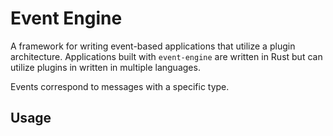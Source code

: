 # Event Engine

A framework for writing event-based applications that utilize a plugin architecture. Applications built with `event-engine` are written in Rust but can utilize plugins in written in multiple languages.

Events correspond to messages with a specific type. 




## Usage

